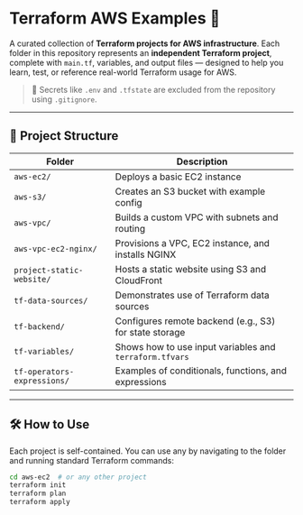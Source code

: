# Terraform AWS Examples 🚀

A curated collection of **Terraform projects for AWS infrastructure**. Each folder in this repository represents an **independent Terraform project**, complete with `main.tf`, variables, and output files — designed to help you learn, test, or reference real-world Terraform usage for AWS.

> 🔐 Secrets like `.env` and `.tfstate` are excluded from the repository using `.gitignore`.

---

## 📂 Project Structure

| Folder                          | Description |
|---------------------------------|-------------|
| `aws-ec2/`                      | Deploys a basic EC2 instance |
| `aws-s3/`                       | Creates an S3 bucket with example config |
| `aws-vpc/`                      | Builds a custom VPC with subnets and routing |
| `aws-vpc-ec2-nginx/`           | Provisions a VPC, EC2 instance, and installs NGINX |
| `project-static-website/`      | Hosts a static website using S3 and CloudFront |
| `tf-data-sources/`             | Demonstrates use of Terraform data sources |
| `tf-backend/`                  | Configures remote backend (e.g., S3) for state storage |
| `tf-variables/`                | Shows how to use input variables and `terraform.tfvars` |
| `tf-operators-expressions/`    | Examples of conditionals, functions, and expressions |

---

## 🛠 How to Use

Each project is self-contained. You can use any by navigating to the folder and running standard Terraform commands:

```bash
cd aws-ec2  # or any other project
terraform init
terraform plan
terraform apply
